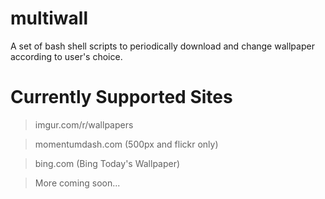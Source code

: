 multiwall
====================

A set of bash shell scripts to periodically download and change wallpaper according to user's choice.

Currently Supported Sites
=========================

> imgur.com/r/wallpapers

> momentumdash.com (500px and flickr only)

> bing.com (Bing Today's Wallpaper)

> More coming soon...
